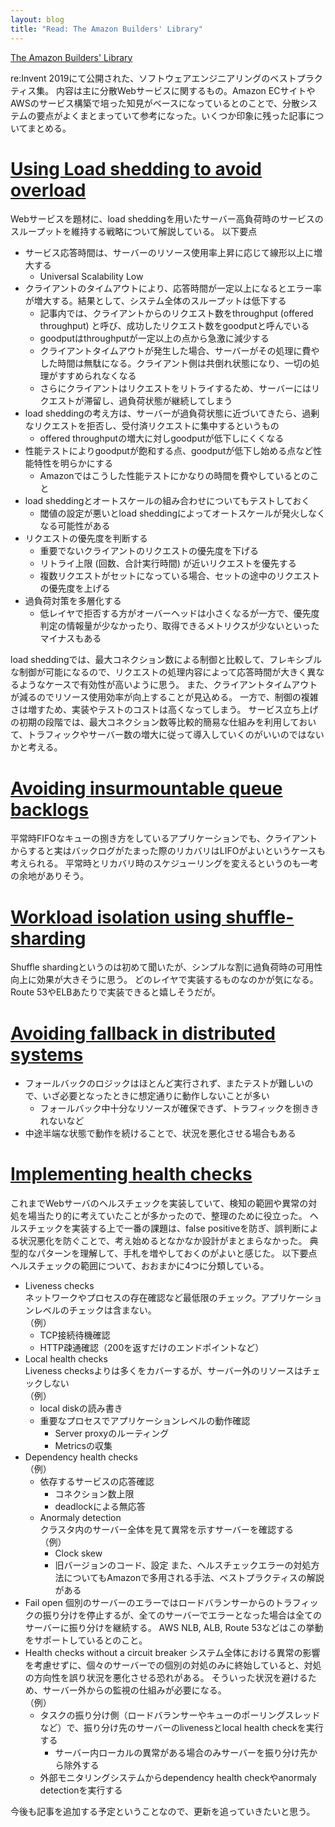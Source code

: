 ```yaml
---
layout: blog
title: "Read: The Amazon Builders' Library"
---
```


[The Amazon Builders' Library](https://aws.amazon.com/builders-library/)

re:Invent 2019にて公開された、ソフトウェアエンジニアリングのベストプラクティス集。
内容は主に分散Webサービスに関するもの。Amazon ECサイトやAWSのサービス構築で培った知見がベースになっているとのことで、分散システムの要点がよくまとまっていて参考になった。いくつか印象に残った記事についてまとめる。

<!--end_excerpt-->
# [Using Load shedding to avoid overload](https://aws.amazon.com/builders-library/using-load-shedding-to-avoid-overload/)

Webサービスを題材に、load sheddingを用いたサーバー高負荷時のサービスのスループットを維持する戦略について解説している。
以下要点
- サービス応答時間は、サーバーのリソース使用率上昇に応じて線形以上に増大する
  - Universal Scalability Low
- クライアントのタイムアウトにより、応答時間が一定以上になるとエラー率が増大する。結果として、システム全体のスループットは低下する
  - 記事内では、クライアントからのリクエスト数をthroughput (offered throughput) と呼び、成功したリクエスト数をgoodputと呼んでいる
  - goodputはthroughputが一定以上の点から急激に減少する
  - クライアントタイムアウトが発生した場合、サーバーがその処理に費やした時間は無駄になる。クライアント側は共倒れ状態になり、一切の処理がすすめられなくなる
  - さらにクライアントはリクエストをリトライするため、サーバーにはリクエストが滞留し、過負荷状態が継続してしまう
- load sheddingの考え方は、サーバーが過負荷状態に近づいてきたら、過剰なリクエストを拒否し、受付済リクエストに集中するというもの
  - offered throughputの増大に対しgoodputが低下しにくくなる
- 性能テストによりgoodputが飽和する点、goodputが低下し始める点など性能特性を明らかにする
  - Amazonではこうした性能テストにかなりの時間を費やしているとのこと
- load sheddingとオートスケールの組み合わせについてもテストしておく
  - 閾値の設定が悪いとload sheddingによってオートスケールが発火しなくなる可能性がある
- リクエストの優先度を判断する
  - 重要でないクライアントのリクエストの優先度を下げる
  - リトライ上限 (回数、合計実行時間) が近いリクエストを優先する
  - 複数リクエストがセットになっている場合、セットの途中のリクエストの優先度を上げる
- 過負荷対策を多層化する
  -  低レイヤで拒否する方がオーバーヘッドは小さくなるが一方で、優先度判定の情報量が少なかったり、取得できるメトリクスが少ないといったマイナスもある

load sheddingでは、最大コネクション数による制御と比較して、フレキシブルな制御が可能になるので、リクエストの処理内容によって応答時間が大きく異なるようなケースで有効性が高いように思う。
また、クライアントタイムアウトが減るのでリソース使用効率が向上することが見込める。
一方で、制御の複雑さは増すため、実装やテストのコストは高くなってしまう。
サービス立ち上げの初期の段階では、最大コネクション数等比較的簡易な仕組みを利用しておいて、トラフィックやサーバー数の増大に従って導入していくのがいいのではないかと考える。

# [Avoiding insurmountable queue backlogs](https://aws.amazon.com/builders-library/avoiding-insurmountable-queue-backlogs/)

平常時FIFOなキューの捌き方をしているアプリケーションでも、クライアントからすると実はバックログがたまった際のリカバリはLIFOがよいというケースも考えられる。
平常時とリカバリ時のスケジューリングを変えるというのも一考の余地がありそう。

# [Workload isolation using shuffle-sharding](https://aws.amazon.com/builders-library/workload-isolation-using-shuffle-sharding)

Shuffle shardingというのは初めて聞いたが、シンプルな割に過負荷時の可用性向上に効果が大きそうに思う。
どのレイヤで実装するものなのかが気になる。Route 53やELBあたりで実装できると嬉しそうだが。

# [Avoiding fallback in distributed systems](https://aws.amazon.com/builders-library/avoiding-fallback-in-distributed-systems)

- フォールバックのロジックはほとんど実行されず、またテストが難しいので、いざ必要となったときに想定通りに動作しないことが多い
  - フォールバック中十分なリソースが確保できず、トラフィックを捌ききれないなど
- 中途半端な状態で動作を続けることで、状況を悪化させる場合もある

# [Implementing health checks](https://aws.amazon.com/builders-library/implementing-health-checks)

これまでWebサーバのヘルスチェックを実装していて、検知の範囲や異常の対処を場当たり的に考えていたことが多かったので、整理のために役立った。
ヘルスチェックを実装する上で一番の課題は、false positiveを防ぎ、誤判断による状況悪化を防ぐことで、考え始めるとなかなか設計がまとまらなかった。
典型的なパターンを理解して、手札を増やしておくのがよいと感じた。
以下要点
ヘルスチェックの範囲について、おおまかに4つに分類している。
- Liveness checks  
  ネットワークやプロセスの存在確認など最低限のチェック。アプリケーションレベルのチェックは含まない。  
  （例）
  - TCP接続待機確認
  - HTTP疎通確認（200を返すだけのエンドポイントなど）
- Local health checks  
  Liveness checksよりは多くをカバーするが、サーバー外のリソースはチェックしない  
  （例）
  - local diskの読み書き
  - 重要なプロセスでアプリケーションレベルの動作確認
    - Server proxyのルーティング
    - Metricsの収集
- Dependency health checks  
  （例）
  - 依存するサービスの応答確認
    - コネクション数上限
    - deadlockによる無応答
  - Anormaly detection  
    クラスタ内のサーバー全体を見て異常を示すサーバーを確認する  
    （例）
    - Clock skew
    - 旧バージョンのコード、設定
また、ヘルスチェックエラーの対処方法についてもAmazonで多用される手法、ベストプラクティスの解説がある
- Fail open
  個別のサーバーのエラーではロードバランサーからのトラフィックの振り分けを停止するが、全てのサーバーでエラーとなった場合は全てのサーバーに振り分けを継続する。
  AWS NLB, ALB, Route 53などはこの挙動をサポートしているとのこと。
- Health checks without a circuit breaker
  システム全体における異常の影響を考慮せずに、個々のサーバーでの個別の対処のみに終始していると、対処の方向性を誤り状況を悪化させる恐れがある。
  そういった状況を避けるため、サーバー外からの監視の仕組みが必要になる。  
  （例）
  - タスクの振り分け側（ロードバランサーやキューのポーリングスレッドなど）で、振り分け先のサーバーのlivenessとlocal health checkを実行する
    - サーバー内ローカルの異常がある場合のみサーバーを振り分け先から除外する
  - 外部モニタリングシステムからdependency health checkやanormaly detectionを実行する



今後も記事を追加する予定ということなので、更新を追っていきたいと思う。
